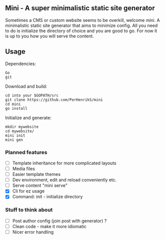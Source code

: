 ## Mini - A super minimalistic static site generator

Sometimes a CMS or custom website seems to be overkill, welcome mini. A minimalistic static site generator that aims to minimize config. All you need to do is initialize the directory of choice and you are good to go. For now it is up to you how you will serve the content.

## Usage 

Dependencies: 
```
Go
git 
```

Download and build: 
```
cd into your $GOPATH/src 
git clone https://github.com/PerHenrikS/mini
cd mini
go install
```

Initialize and generate: 
```
mkdir mywebsite
cd mywebsite/ 
mini init
mini gen
```


### Planned features

- [ ] Template inheritance for more complicated layouts
- [ ] Media files 
- [ ] Easier template themes
- [ ] Dev environment, edit and reload conveniently etc.
- [ ] Serve content "mini serve"
- [x] Cli for ez usage
- [x] Command: init - initialize directory 

### Stuff to think about

- [ ] Post author config (join post with generator) ?
- [ ] Clean code - make it more idiomatic
- [ ] Nicer error handling
